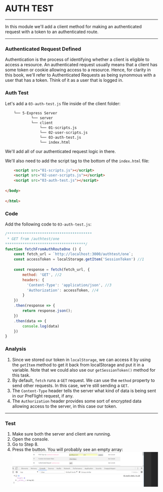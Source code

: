 # AUTH TEST
---
In this module we'll add a client method for making an authenticated request with a token to an authenticated route. 

<hr />

### Authenticated Request Defined
Authentication is the process of identifying whether a client is eligible to access a resource. An authenticated request usually means that a client has some token or cookie allowing access to a resource. Hence, for clarity in this book, we'll refer to Authenticated Requests as being synonmous with a user that has a token. Think of it as a user that is logged in. 


### Auth Test
Let's add a `03-auth-test.js` file inside of the client folder:

```
    └── 5-Express Server
            └── server
            └── client
                └── 01-scripts.js
                └── 02-user-scripts.js
                └── 03-auth-test.js
                └── index.html
```
We'll add all of our authenticated request logic in there.

We'll also need to add the script tag to the bottom of the `index.html` file:

```html
    <script src="01-scripts.js"></script>
    <script src="02-user-scripts.js"></script>
    <script src="03-auth-test.js"></script>

</body>

</html>
```

### Code
Add the following code to `03-auth-test.js`:

```js
/***************************************
 * GET from /authtest/one
*************************************/
function fetchFromAuthRouteOne () {
	const fetch_url = `http://localhost:3000/authtest/one`;
	const accessToken = localStorage.getItem('SessionToken') //1

	const response = fetch(fetch_url, {
		method: 'GET', //2
        headers: {
          'Content-Type': 'application/json', //3
		  'Authorization': accessToken, //4
		}
	})
	.then(response => {
		return response.json();
	})
	.then(data => {
		console.log(data)
	})   
}

```

### Analysis
1. Since we stored our token in `localStorage`, we can access it by using the `getItem` method to get it back from localStorage and put it in a variable. Note that we could also use our `getSessionToken()` method for this task. 
2. By default, `fetch` runs a `GET` request. We can use the `method` property to send other requests. In this case, we're still sending a `GET`.
3. The `Content-Type` header tells the server what kind of data is being sent in our PreFlight request, if any. 
4. The `Authorization` header provides some sort of encrypted data allowing access to the server, in this case our token.

<hr />

### Test

1. Make sure both the server and client are running.
2. Open the console.
3. Go to Step 8. 
4. Press the button. You will probably see an empty array:
![screenshot](assets/04-authtestone.PNG)